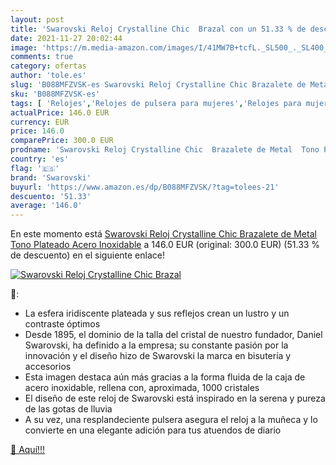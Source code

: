 ```yaml
---
layout: post
title: 'Swarovski Reloj Crystalline Chic  Brazal con un 51.33 % de descuento'
date: 2021-11-27 20:02:44
image: 'https://m.media-amazon.com/images/I/41MW7B+tcfL._SL500_._SL400_.jpg'
comments: true
category: ofertas
author: 'tole.es'
slug: 'B088MFZVSK-es Swarovski Reloj Crystalline Chic Brazalete de Metal Tono...'
sku: 'B088MFZVSK-es'
tags: [ 'Relojes','Relojes de pulsera para mujeres','Relojes para mujer','swarovski', ]
actualPrice: 146.0 EUR
currency: EUR
price: 146.0
comparePrice: 300.0 EUR
prodname: 'Swarovski Reloj Crystalline Chic  Brazalete de Metal  Tono Plateado  Acero Inoxidable'
country: 'es'
flag: '🇪🇸'
brand: 'Swarovski'
buyurl: 'https://www.amazon.es/dp/B088MFZVSK/?tag=tolees-21'
descuento: '51.33'
average: '146.0'
---
```


En este momento está [Swarovski Reloj Crystalline Chic  Brazalete de Metal  Tono Plateado  Acero Inoxidable](https://www.amazon.es/dp/B088MFZVSK/?tag=tolees-21) a 146.0 EUR (original: 300.0 EUR) (51.33 %  de descuento) en el siguiente enlace!

[![Swarovski Reloj Crystalline Chic  Brazal](https://m.media-amazon.com/images/I/41MW7B+tcfL._SL500_._SL400_.jpg)](https://www.amazon.es/dp/B088MFZVSK/?tag=tolees-21)

🔎:

- La esfera iridiscente plateada y sus reflejos crean un lustro y un contraste óptimos
- Desde 1895, el dominio de la talla del cristal de nuestro fundador, Daniel Swarovski, ha definido a la empresa; su constante pasión por la innovación y el diseño hizo de Swarovski la marca en bisutería y accesorios
- Esta imagen destaca aún más gracias a la forma fluida de la caja de acero inoxidable, rellena con, aproximada, 1000 cristales
- El diseño de este reloj de Swarovski está inspirado en la serena y pureza de las gotas de lluvia
- A su vez, una resplandeciente pulsera asegura el reloj a la muñeca y lo convierte en una elegante adición para tus atuendos de diario

[🛒 Aquí!!!](https://www.amazon.es/dp/B088MFZVSK/?tag=tolees-21)
